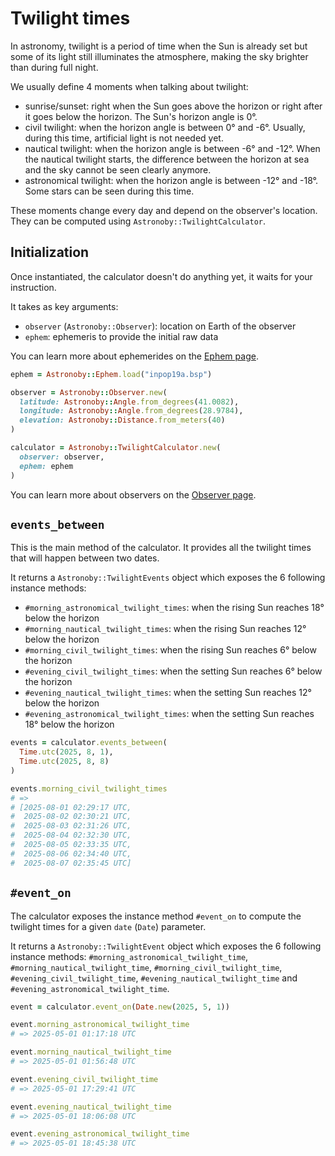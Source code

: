 # Twilight times

In astronomy, twilight is a period of time when the Sun is already set but
some of its light still illuminates the atmosphere, making the sky brighter than
during full night.

We usually define 4 moments when talking about twilight:
* sunrise/sunset: right when the Sun goes above the horizon or right after it
  goes below the horizon. The Sun's horizon angle is 0°.
* civil twilight: when the horizon angle is between 0° and -6°. Usually, during
  this time, artificial light is not needed yet.
* nautical twilight: when the horizon angle is between -6° and -12°. When the
  nautical twilight starts, the difference between the horizon at sea and the
  sky cannot be seen clearly anymore.
* astronomical twilight: when the horizon angle is between -12° and -18°. Some
  stars can be seen during this time.

These moments change every day and depend on the observer's location. They can
be computed using `Astronoby::TwilightCalculator`.

## Initialization

Once instantiated, the calculator doesn't do anything yet, it waits for your
instruction.

It takes as key arguments:
* `observer` (`Astronoby::Observer`): location on Earth of the observer
* `ephem`: ephemeris to provide the initial raw data

You can learn more about ephemerides on the [Ephem page].

```rb
ephem = Astronoby::Ephem.load("inpop19a.bsp")

observer = Astronoby::Observer.new(
  latitude: Astronoby::Angle.from_degrees(41.0082),
  longitude: Astronoby::Angle.from_degrees(28.9784),
  elevation: Astronoby::Distance.from_meters(40)
)

calculator = Astronoby::TwilightCalculator.new(
  observer: observer,
  ephem: ephem
)
```

You can learn more about observers on the [Observer page].

## `events_between`

This is the main method of the calculator. It provides all the twilight times
that will happen between two dates.

It returns a `Astronoby::TwilightEvents` object which exposes the 6 following
instance methods:
* `#morning_astronomical_twilight_times`: when the rising Sun reaches 18° below
  the horizon
* `#morning_nautical_twilight_times`: when the rising Sun reaches 12° below the
  horizon
* `#morning_civil_twilight_times`: when the rising Sun reaches 6° below the
  horizon
* `#evening_civil_twilight_times`: when the setting Sun reaches 6° below the
  horizon
* `#evening_nautical_twilight_times`: when the setting Sun reaches 12° below the
  horizon
* `#evening_astronomical_twilight_times`: when the setting Sun reaches 18° below
  the horizon

```rb
events = calculator.events_between(
  Time.utc(2025, 8, 1),
  Time.utc(2025, 8, 8)
)

events.morning_civil_twilight_times
# =>
# [2025-08-01 02:29:17 UTC,
#  2025-08-02 02:30:21 UTC,
#  2025-08-03 02:31:26 UTC,
#  2025-08-04 02:32:30 UTC,
#  2025-08-05 02:33:35 UTC,
#  2025-08-06 02:34:40 UTC,
#  2025-08-07 02:35:45 UTC]
```

## `#event_on`

The calculator exposes the instance method `#event_on` to compute the twilight
times for a given `date` (`Date`) parameter.

It returns a `Astronoby::TwilightEvent` object which exposes the 6 following
instance methods: `#morning_astronomical_twilight_time`,
`#morning_nautical_twilight_time`, `#morning_civil_twilight_time`,
`#evening_civil_twilight_time`, `#evening_nautical_twilight_time` and
`#evening_astronomical_twilight_time`.

```rb
event = calculator.event_on(Date.new(2025, 5, 1))

event.morning_astronomical_twilight_time
# => 2025-05-01 01:17:18 UTC

event.morning_nautical_twilight_time
# => 2025-05-01 01:56:48 UTC

event.evening_civil_twilight_time
# => 2025-05-01 17:29:41 UTC

event.evening_nautical_twilight_time
# => 2025-05-01 18:06:08 UTC

event.evening_astronomical_twilight_time
# => 2025-05-01 18:45:38 UTC
```

[Ephem page]: ephem.md
[Observer page]: observer.md
